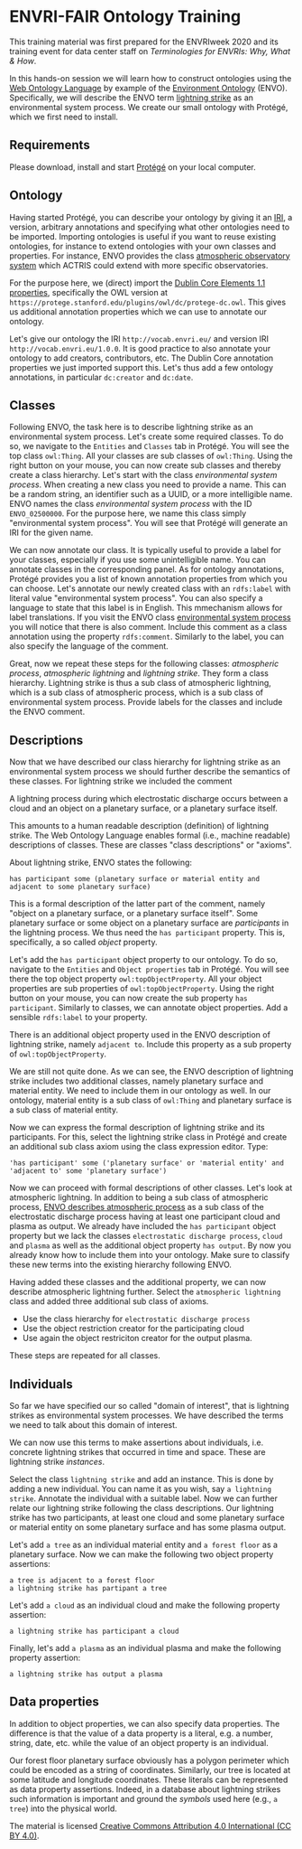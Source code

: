 # ENVRI-FAIR Ontology Training

This training material was first prepared for the ENVRIweek 2020 and its training event for data center staff on *Terminologies for ENVRIs: Why, What & How*.

In this hands-on session we will learn how to construct ontologies using the [Web Ontology Language](https://www.w3.org/OWL/) by example of the [Environment Ontology](http://environmentontology.org/) (ENVO). Specifically, we will describe the ENVO term [lightning strike](https://www.ebi.ac.uk/ols/ontologies/envo/terms?iri=http%3A%2F%2Fpurl.obolibrary.org%2Fobo%2FENVO_01000901&viewMode=All&siblings=false) as an environmental system process. We create our small ontology with Protégé, which we first need to install.

## Requirements

Please download, install and start [Protégé](https://protege.stanford.edu/) on your local computer.

## Ontology

Having started Protégé, you can describe your ontology by giving it an [IRI](https://en.wikipedia.org/wiki/Internationalized_Resource_Identifier), a version, arbitrary annotations and specifying what other ontologies need to be imported. Importing ontologies is useful if you want to reuse existing ontologies, for instance to extend ontologies with your own classes and properties. For instance, ENVO provides the class [atmospheric observatory system](https://www.ebi.ac.uk/ols/ontologies/envo/terms?iri=http%3A%2F%2Fpurl.obolibrary.org%2Fobo%2FENVO_01001471&viewMode=All&siblings=false) which ACTRIS could extend with more specific observatories.

For the purpose here, we (direct) import the [Dublin Core Elements 1.1 properties](https://dublincore.org/specifications/dublin-core/dcmi-terms/#section-3), specifically the OWL version at `https://protege.stanford.edu/plugins/owl/dc/protege-dc.owl`. This gives us additional annotation properties which we can use to annotate our ontology.

Let's give our ontology the IRI `http://vocab.envri.eu/` and version IRI `http://vocab.envri.eu/1.0.0`. It is good practice to also annotate your ontology to add creators, contributors, etc. The Dublin Core annotation properties we just imported support this. Let's thus add a few ontology annotations, in particular `dc:creator` and `dc:date`.

## Classes

Following ENVO, the task here is to describe lightning strike as an environmental system process. Let's create some required classes. To do so, we navigate to the `Entities` and `Classes` tab in Protégé. You will see the top class `owl:Thing`. All your classes are sub classes of `owl:Thing`. Using the right button on your mouse, you can now create sub classes and thereby create a class hierarchy. Let's start with the class *environmental system process*. When creating a new class you need to provide a name. This can be a random string, an identifier such as a UUID, or a more intelligible name. ENVO names the class *environmental system process* with the ID `ENVO_02500000`. For the purpose here, we name this class simply "environmental system process". You will see that Protégé will generate an IRI for the given name. 

We can now annotate our class. It is typically useful to provide a label for your classes, especially if you use some unintelligible name. You can annotate classes in the corresponding panel. As for ontology annotations, Protégé provides you a list of known annotation properties from which you can choose. Let's annotate our newly created class with an `rdfs:label` with literal value "environmental system process". You can also specify a language to state that this label is in English. This mmechanism allows for label translations. If you visit the ENVO class [environmental system process](https://www.ebi.ac.uk/ols/ontologies/envo/terms?iri=http%3A%2F%2Fpurl.obolibrary.org%2Fobo%2FENVO_02500000&viewMode=All&siblings=false) you will notice that there is also comment. Include this comment as a class annotation using the property `rdfs:comment`. Similarly to the label, you can also specify the language of the comment.

Great, now we repeat these steps for the following classes: *atmospheric process*, *atmospheric lightning* and *lightning strike*. They form a class hierarchy. Lightning strike is thus a sub class of atmospheric lightning, which is a sub class of atmospheric process, which is a sub class of environmental system process. Provide labels for the classes and include the ENVO comment.

## Descriptions

Now that we have described our class hierarchy for lightning strike as an environmental system process we should further describe the semantics of these classes. For lightning strike we included the comment

  A lightning process during which electrostatic discharge occurs between a cloud and an object on a planetary surface, or a planetary surface itself.

This amounts to a human readable description (definition) of lightning strike. The Web Ontology Language enables formal (i.e., machine readable) descriptions of classes. These are classes "class descriptions" or "axioms". 

About lightning strike, ENVO states the following:

```
has participant some (planetary surface or material entity and adjacent to some planetary surface)
```

This is a formal description of the latter part of the comment, namely "object on a planetary surface, or a planetary surface itself". Some planetary surface or some object on a planetary surface are *participants* in the lightning process. We thus need the `has participant` property. This is, specifically, a so called *object* property.

Let's add the `has participant` object property to our ontology. To do so, navigate to the `Entities` and `Object properties` tab in Protégé. You will see there the top object property `owl:topObjectProperty`. All your object properties are sub properties of `owl:topObjectProperty`. Using the right button on your mouse, you can now create the sub property `has participant`. Similarly to classes, we can annotate object properties. Add a sensible `rdfs:label` to your property.

There is an additional object property used in the ENVO description of lightning strike, namely `adjacent to`. Include this property as a sub property of `owl:topObjectProperty`.

We are still not quite done. As we can see, the ENVO description of lightning strike includes two additional classes, namely planetary surface and material entity. We need to include them in our ontology as well. In our ontology, material entity is a sub class of `owl:Thing` and planetary surface is a sub class of material entity.

Now we can express the formal description of lightning strike and its participants. For this, select the lightning strike class in Protégé and create an additional sub class axiom using the class expression editor. Type:

```
'has participant' some ('planetary surface' or 'material entity' and 'adjacent to' some 'planetary surface')
```

Now we can proceed with formal descriptions of other classes. Let's look at atmospheric lightning. In addition to being a sub class of atmospheric process, [ENVO describes atmospheric process](https://www.ebi.ac.uk/ols/ontologies/envo/terms?iri=http%3A%2F%2Fpurl.obolibrary.org%2Fobo%2FENVO_01000898&viewMode=All&siblings=false) as a sub class of the electrostatic discharge process having at least one participant cloud and plasma as output. We already have included the `has participant` object property but we lack the classes `electrostatic discharge process`, `cloud` and `plasma` as well as the additional object property `has output`. By now you already know how to include them into your ontology. Make sure to classify these new terms into the existing hierarchy following ENVO.

Having added these classes and the additional property, we can now describe atmospheric lightning further. Select the `atmospheric lightning` class and added three additional sub class of axioms. 

* Use the class hierarchy for `electrostatic discharge process`
* Use the object restriction creator for the participating cloud
* Use again the object restriciton creator for the output plasma.

These steps are repeated for all classes.

## Individuals

So far we have specified our so called "domain of interest", that is lightning strikes as environmental system processes. We have described the terms we need to talk about this domain of interest. 

We can now use this terms to make assertions about individuals, i.e. concrete lightning strikes that occurred in time and space. These are lightning strike *instances*.

Select the class `lightning strike` and add an instance. This is done by adding a new individual. You can name it as you wish, say `a lightning strike`. Annotate the individual with a suitable label. Now we can further relate our lightning strike following the class descriptions. Our lightning strike has two participants, at least one cloud and some planetary surface or material entity on some planetary surface and has some plasma output.

Let's add `a tree` as an individual material entity and `a forest floor` as a planetary surface. Now we can make the following two object property assertions:

```
a tree is adjacent to a forest floor
a lightning strike has partipant a tree
```

Let's add `a cloud` as an individual cloud and make the following property assertion:

```
a lightning strike has participant a cloud
```

Finally, let's add `a plasma` as an individual plasma and make the following property assertion:

``` 
a lightning strike has output a plasma
```

## Data properties

In addition to object properties, we can also specify data properties. The difference is that the value of a data property is a literal, e.g. a number, string, date, etc. while the value of an object property is an individual. 

Our forest floor planetary surface obviously has a polygon perimeter which could be encoded as a string of coordinates. Similarly, our tree is located at some latitude and longitude coordinates. These literals can be represented as	data property assertions. Indeed, in a database about lightning strikes such information is important and ground the *symbols* used here (e.g., `a tree`) into the physical world.


The material is licensed [Creative Commons Attribution 4.0 International (CC BY 4.0)](https://creativecommons.org/licenses/by/4.0/).
